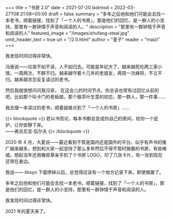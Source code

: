 +++
title = "书房 2.0"
date = 2021-07-20
lastmod = 2022-03-27T08:21:08+00:00
draft = false
summary = "多年之后他和他们可能会去找一本老书，顺着链接，找到了「一个人的书房」，那是他们的回忆，是一群人的小坚持，那里有一群钟情于声音和阅读的人。"
description = "那里有一群钟情于声音和阅读的人"
featured_image = "/images/shufang-steal.jpg"
omit_header_text = true
url = "/2.0.html"
author = "麦子"
reader = "maizi"
+++

我发现时间过得非常快。

冯唐说——垃圾不如不读，人不如归去。可能是年纪大了，越来越死吃两三家小馆，一周两次，不醉不归。越来越守着十几年的老朋友，两周一次麻将，不立不归。越来越贪恋反复读过的老书。

然后我就很想问问我冯哥， 在这会儿的时间节点，你总该也常有过回忆从前的吧，比如那个叫卡门的老板娘，那个做茶叶生意的初恋，那一群人，那一件事……

我去搜一本读过的老书，顺着链接点到了「一个人的书房」……

{{< blockquote >}}
若以书而论，每本书都会变成你自己的房间，给你一个庇护，让你安静下来。  
——弗吉尼亚·伍尔夫
{{< /blockquote >}}

2020 年 4 月，大夏说——最近看到不管是国内还是国外的平台，似乎有声书的推广越来越多，想到和大家一起坚持了那么多年然后不得不暂时搁置的书房，有些唏嘘。想起当年还用橡皮章亲手刻了个书房 LOGO，印了几张卡片，有一张到现在还带在身边。

我说—— libsyn 下载停掉以后，总觉得应该有一个地方记录下来，即使搁置了。

多年之后他和他们可能会去找一本老书，顺着链接，找到了「一个人的书房」，那是他们的回忆，是一群人的小坚持，那里有一群钟情于声音和阅读的人。

我发现时间过得非常快。

2021 年的夏天来了。